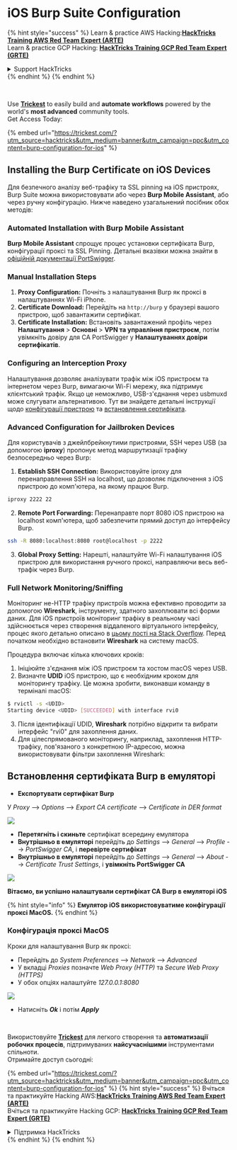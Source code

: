 # iOS Burp Suite Configuration

{% hint style="success" %}
Learn & practice AWS Hacking:<img src="/.gitbook/assets/arte.png" alt="" data-size="line">[**HackTricks Training AWS Red Team Expert (ARTE)**](https://training.hacktricks.xyz/courses/arte)<img src="/.gitbook/assets/arte.png" alt="" data-size="line">\
Learn & practice GCP Hacking: <img src="/.gitbook/assets/grte.png" alt="" data-size="line">[**HackTricks Training GCP Red Team Expert (GRTE)**<img src="/.gitbook/assets/grte.png" alt="" data-size="line">](https://training.hacktricks.xyz/courses/grte)

<details>

<summary>Support HackTricks</summary>

* Check the [**subscription plans**](https://github.com/sponsors/carlospolop)!
* **Join the** 💬 [**Discord group**](https://discord.gg/hRep4RUj7f) or the [**telegram group**](https://t.me/peass) or **follow** us on **Twitter** 🐦 [**@hacktricks\_live**](https://twitter.com/hacktricks\_live)**.**
* **Share hacking tricks by submitting PRs to the** [**HackTricks**](https://github.com/carlospolop/hacktricks) and [**HackTricks Cloud**](https://github.com/carlospolop/hacktricks-cloud) github repos.

</details>
{% endhint %}
{% endhint %}

<figure><img src="../../.gitbook/assets/image (48).png" alt=""><figcaption></figcaption></figure>

\
Use [**Trickest**](https://trickest.com/?utm_source=hacktricks&utm_medium=text&utm_campaign=ppc&utm_term=trickest&utm_content=burp-configuration-for-ios) to easily build and **automate workflows** powered by the world's **most advanced** community tools.\
Get Access Today:

{% embed url="https://trickest.com/?utm_source=hacktricks&utm_medium=banner&utm_campaign=ppc&utm_content=burp-configuration-for-ios" %}

## Installing the Burp Certificate on iOS Devices

Для безпечного аналізу веб-трафіку та SSL pinning на iOS пристроях, Burp Suite можна використовувати або через **Burp Mobile Assistant**, або через ручну конфігурацію. Нижче наведено узагальнений посібник обох методів:

### Automated Installation with Burp Mobile Assistant

**Burp Mobile Assistant** спрощує процес установки сертифіката Burp, конфігурації проксі та SSL Pinning. Детальні вказівки можна знайти в [офіційній документації PortSwigger](https://portswigger.net/burp/documentation/desktop/tools/mobile-assistant/installing).

### Manual Installation Steps

1. **Proxy Configuration:** Почніть з налаштування Burp як проксі в налаштуваннях Wi-Fi iPhone.
2. **Certificate Download:** Перейдіть на `http://burp` у браузері вашого пристрою, щоб завантажити сертифікат.
3. **Certificate Installation:** Встановіть завантажений профіль через **Налаштування** > **Основні** > **VPN та управління пристроєм**, потім увімкніть довіру для CA PortSwigger у **Налаштуваннях довіри сертифікатів**.

### Configuring an Interception Proxy

Налаштування дозволяє аналізувати трафік між iOS пристроєм та інтернетом через Burp, вимагаючи Wi-Fi мережу, яка підтримує клієнтський трафік. Якщо це неможливо, USB-з'єднання через usbmuxd може слугувати альтернативою. Тут ви знайдете детальні інструкції щодо [конфігурації пристрою](https://support.portswigger.net/customer/portal/articles/1841108-configuring-an-ios-device-to-work-with-burp) та [встановлення сертифіката](https://support.portswigger.net/customer/portal/articles/1841109-installing-burp-s-ca-certificate-in-an-ios-device).

### Advanced Configuration for Jailbroken Devices

Для користувачів з джейлбрейкнутими пристроями, SSH через USB (за допомогою **iproxy**) пропонує метод маршрутизації трафіку безпосередньо через Burp:

1.  **Establish SSH Connection:** Використовуйте iproxy для перенаправлення SSH на localhost, що дозволяє підключення з iOS пристрою до комп'ютера, на якому працює Burp.

```bash
iproxy 2222 22
```
2.  **Remote Port Forwarding:** Перенаправте порт 8080 iOS пристрою на localhost комп'ютера, щоб забезпечити прямий доступ до інтерфейсу Burp.

```bash
ssh -R 8080:localhost:8080 root@localhost -p 2222
```
3. **Global Proxy Setting:** Нарешті, налаштуйте Wi-Fi налаштування iOS пристрою для використання ручного проксі, направляючи весь веб-трафік через Burp.

### Full Network Monitoring/Sniffing

Моніторинг не-HTTP трафіку пристроїв можна ефективно проводити за допомогою **Wireshark**, інструменту, здатного захоплювати всі форми даних. Для iOS пристроїв моніторинг трафіку в реальному часі здійснюється через створення віддаленого віртуального інтерфейсу, процес якого детально описано в [цьому пості на Stack Overflow](https://stackoverflow.com/questions/9555403/capturing-mobile-phone-traffic-on-wireshark/33175819#33175819). Перед початком необхідно встановити **Wireshark** на систему macOS.

Процедура включає кілька ключових кроків:

1. Ініціюйте з'єднання між iOS пристроєм та хостом macOS через USB.
2. Визначте **UDID** iOS пристрою, що є необхідним кроком для моніторингу трафіку. Це можна зробити, виконавши команду в терміналі macOS:
```bash
$ rvictl -s <UDID>
Starting device <UDID> [SUCCEEDED] with interface rvi0
```
3. Після ідентифікації UDID, **Wireshark** потрібно відкрити та вибрати інтерфейс "rvi0" для захоплення даних.  
4. Для цілеспрямованого моніторингу, наприклад, захоплення HTTP-трафіку, пов'язаного з конкретною IP-адресою, можна використовувати фільтри захоплення Wireshark:

## Встановлення сертифіката Burp в емуляторі

* **Експортувати сертифікат Burp**

У _Proxy_ --> _Options_ --> _Export CA certificate_ --> _Certificate in DER format_

![](<../../.gitbook/assets/image (534).png>)

* **Перетягніть і скиньте** сертифікат всередину емулятора  
* **Внутрішньо в емуляторі** перейдіть до _Settings_ --> _General_ --> _Profile_ --> _PortSwigger CA_, і **перевірте сертифікат**  
* **Внутрішньо в емуляторі** перейдіть до _Settings_ --> _General_ --> _About_ --> _Certificate Trust Settings_, і **увімкніть PortSwigger CA**

![](<../../.gitbook/assets/image (1048).png>)

**Вітаємо, ви успішно налаштували сертифікат CA Burp в емуляторі iOS**

{% hint style="info" %}
**Емулятор iOS використовуватиме конфігурації проксі MacOS.**
{% endhint %}

### Конфігурація проксі MacOS

Кроки для налаштування Burp як проксі:

* Перейдіть до _System Preferences_ --> _Network_ --> _Advanced_  
* У вкладці _Proxies_ позначте _Web Proxy (HTTP)_ та _Secure Web Proxy (HTTPS)_  
* У обох опціях налаштуйте _127.0.0.1:8080_

![](<../../.gitbook/assets/image (431).png>)

* Натисніть _**Ok**_ і потім _**Apply**_

<figure><img src="../../.gitbook/assets/image (48).png" alt=""><figcaption></figcaption></figure>

\
Використовуйте [**Trickest**](https://trickest.com/?utm_source=hacktricks&utm_medium=text&utm_campaign=ppc&utm_term=trickest&utm_content=burp-configuration-for-ios) для легкого створення та **автоматизації робочих процесів**, підтримуваних **найсучаснішими** інструментами спільноти.\
Отримайте доступ сьогодні:

{% embed url="https://trickest.com/?utm_source=hacktricks&utm_medium=banner&utm_campaign=ppc&utm_content=burp-configuration-for-ios" %}
{% hint style="success" %}
Вчіться та практикуйте Hacking AWS:<img src="/.gitbook/assets/arte.png" alt="" data-size="line">[**HackTricks Training AWS Red Team Expert (ARTE)**](https://training.hacktricks.xyz/courses/arte)<img src="/.gitbook/assets/arte.png" alt="" data-size="line">\
Вчіться та практикуйте Hacking GCP: <img src="/.gitbook/assets/grte.png" alt="" data-size="line">[**HackTricks Training GCP Red Team Expert (GRTE)**<img src="/.gitbook/assets/grte.png" alt="" data-size="line">](https://training.hacktricks.xyz/courses/grte)

<details>

<summary>Підтримка HackTricks</summary>

* Перевірте [**плани підписки**](https://github.com/sponsors/carlospolop)!  
* **Приєднуйтесь до** 💬 [**групи Discord**](https://discord.gg/hRep4RUj7f) або [**групи Telegram**](https://t.me/peass) або **слідкуйте** за нами в **Twitter** 🐦 [**@hacktricks\_live**](https://twitter.com/hacktricks\_live)**.**  
* **Діліться хакерськими трюками, надсилаючи PR до** [**HackTricks**](https://github.com/carlospolop/hacktricks) та [**HackTricks Cloud**](https://github.com/carlospolop/hacktricks-cloud) репозиторіїв GitHub.

</details>
{% endhint %}
</details>
{% endhint %}
